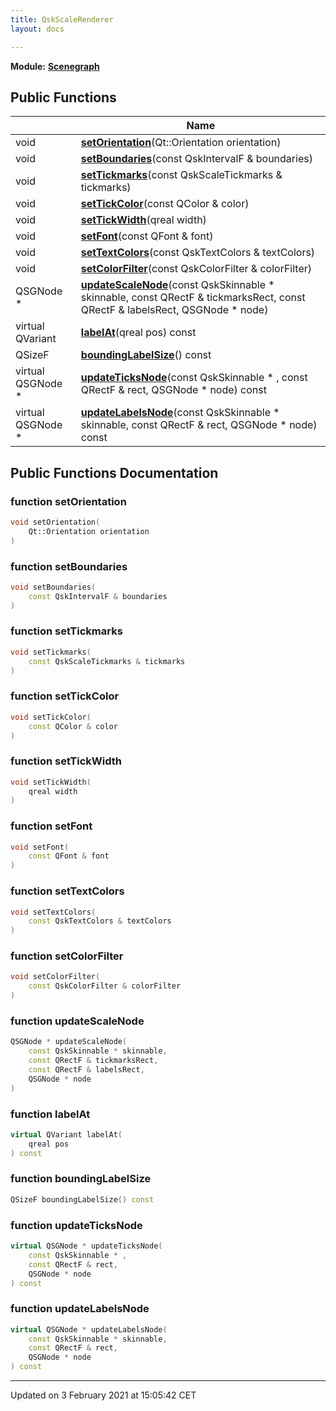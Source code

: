 ```yaml
---
title: QskScaleRenderer
layout: docs

---
```



**Module:** **[Scenegraph](/docs/modules/group__Scenegraph/)**



## Public Functions

|                | Name           |
| -------------- | -------------- |
| void | **[setOrientation](/docs/classes/classQskScaleRenderer/#function-setorientation)**(Qt::Orientation orientation) |
| void | **[setBoundaries](/docs/classes/classQskScaleRenderer/#function-setboundaries)**(const QskIntervalF & boundaries) |
| void | **[setTickmarks](/docs/classes/classQskScaleRenderer/#function-settickmarks)**(const QskScaleTickmarks & tickmarks) |
| void | **[setTickColor](/docs/classes/classQskScaleRenderer/#function-settickcolor)**(const QColor & color) |
| void | **[setTickWidth](/docs/classes/classQskScaleRenderer/#function-settickwidth)**(qreal width) |
| void | **[setFont](/docs/classes/classQskScaleRenderer/#function-setfont)**(const QFont & font) |
| void | **[setTextColors](/docs/classes/classQskScaleRenderer/#function-settextcolors)**(const QskTextColors & textColors) |
| void | **[setColorFilter](/docs/classes/classQskScaleRenderer/#function-setcolorfilter)**(const QskColorFilter & colorFilter) |
| QSGNode * | **[updateScaleNode](/docs/classes/classQskScaleRenderer/#function-updatescalenode)**(const QskSkinnable * skinnable, const QRectF & tickmarksRect, const QRectF & labelsRect, QSGNode * node) |
| virtual QVariant | **[labelAt](/docs/classes/classQskScaleRenderer/#function-labelat)**(qreal pos) const |
| QSizeF | **[boundingLabelSize](/docs/classes/classQskScaleRenderer/#function-boundinglabelsize)**() const |
| virtual QSGNode * | **[updateTicksNode](/docs/classes/classQskScaleRenderer/#function-updateticksnode)**(const QskSkinnable * , const QRectF & rect, QSGNode * node) const |
| virtual QSGNode * | **[updateLabelsNode](/docs/classes/classQskScaleRenderer/#function-updatelabelsnode)**(const QskSkinnable * skinnable, const QRectF & rect, QSGNode * node) const |

## Public Functions Documentation

### function setOrientation

```cpp
void setOrientation(
    Qt::Orientation orientation
)
```


### function setBoundaries

```cpp
void setBoundaries(
    const QskIntervalF & boundaries
)
```


### function setTickmarks

```cpp
void setTickmarks(
    const QskScaleTickmarks & tickmarks
)
```


### function setTickColor

```cpp
void setTickColor(
    const QColor & color
)
```


### function setTickWidth

```cpp
void setTickWidth(
    qreal width
)
```


### function setFont

```cpp
void setFont(
    const QFont & font
)
```


### function setTextColors

```cpp
void setTextColors(
    const QskTextColors & textColors
)
```


### function setColorFilter

```cpp
void setColorFilter(
    const QskColorFilter & colorFilter
)
```


### function updateScaleNode

```cpp
QSGNode * updateScaleNode(
    const QskSkinnable * skinnable,
    const QRectF & tickmarksRect,
    const QRectF & labelsRect,
    QSGNode * node
)
```


### function labelAt

```cpp
virtual QVariant labelAt(
    qreal pos
) const
```


### function boundingLabelSize

```cpp
QSizeF boundingLabelSize() const
```


### function updateTicksNode

```cpp
virtual QSGNode * updateTicksNode(
    const QskSkinnable * ,
    const QRectF & rect,
    QSGNode * node
) const
```


### function updateLabelsNode

```cpp
virtual QSGNode * updateLabelsNode(
    const QskSkinnable * skinnable,
    const QRectF & rect,
    QSGNode * node
) const
```


-------------------------------

Updated on  3 February 2021 at 15:05:42 CET